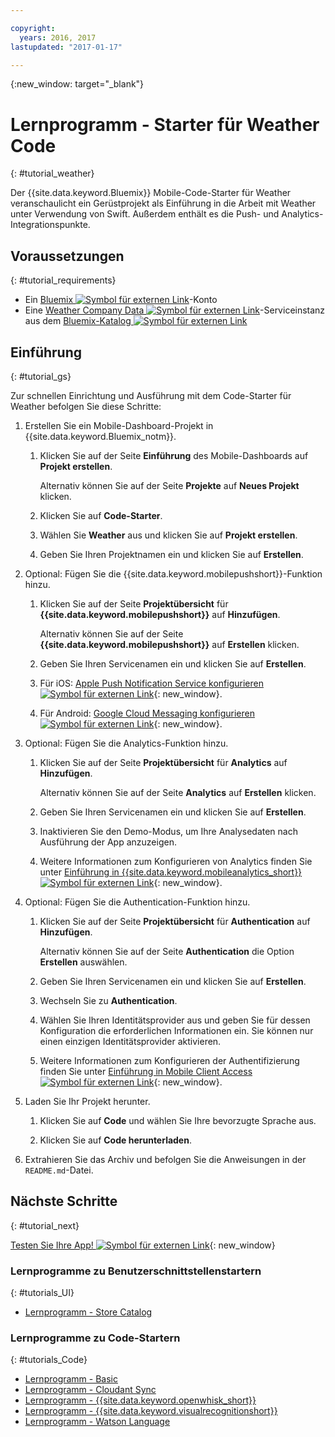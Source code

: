 ```yaml
---

copyright:
  years: 2016, 2017
lastupdated: "2017-01-17"

---
```

{:new_window: target="_blank"}

# Lernprogramm - Starter für Weather Code
{: #tutorial_weather}

Der {{site.data.keyword.Bluemix}} Mobile-Code-Starter für Weather veranschaulicht ein Gerüstprojekt als Einführung in die Arbeit mit Weather unter Verwendung von Swift. Außerdem enthält es die Push- und Analytics-Integrationspunkte.


## Voraussetzungen
{: #tutorial_requirements}

* Ein [Bluemix ![Symbol für externen Link](../icons/launch-glyph.svg "Symbol für externen Link")](http://bluemix.net "Symbol für externen Link")-Konto
* Eine [Weather Company Data ![Symbol für externen Link](../icons/launch-glyph.svg "Symbol für externen Link")](https://console.{DomainName}/catalog/services/weather-company-data/ "Symbol für externen Link")-Serviceinstanz aus dem [Bluemix-Katalog ![Symbol für externen Link](../icons/launch-glyph.svg "Symbol für externen Link")](https://console.{DomainName}/catalog/ "Symbol für externen Link")


## Einführung
{: #tutorial_gs}

Zur schnellen Einrichtung und Ausführung mit dem Code-Starter für Weather befolgen Sie diese Schritte:

1. Erstellen Sie ein Mobile-Dashboard-Projekt in {{site.data.keyword.Bluemix_notm}}.

   1. Klicken Sie auf der Seite **Einführung** des Mobile-Dashboards auf **Projekt erstellen**.

      Alternativ können Sie auf der Seite **Projekte** auf **Neues Projekt** klicken.

   2. Klicken Sie auf **Code-Starter**.

   3. Wählen Sie **Weather** aus und klicken Sie auf **Projekt erstellen**.

   4. Geben Sie Ihren Projektnamen ein und klicken Sie auf **Erstellen**.

2. Optional: Fügen Sie die {{site.data.keyword.mobilepushshort}}-Funktion hinzu.

   1. Klicken Sie auf der Seite **Projektübersicht** für **{{site.data.keyword.mobilepushshort}}** auf **Hinzufügen**.

      Alternativ können Sie auf der Seite **{{site.data.keyword.mobilepushshort}}** auf **Erstellen** klicken.

   2. Geben Sie Ihren Servicenamen ein und klicken Sie auf **Erstellen**.

   3. Für iOS: [Apple Push Notification Service konfigurieren ![Symbol für externen Link](../icons/launch-glyph.svg "Symbol für externen Link")](/docs/services/mobilepush/t_push_provider_ios.html "Symbol für externen Link"){: new_window}.

   4. Für Android: [Google Cloud Messaging konfigurieren ![Symbol für externen Link](../icons/launch-glyph.svg "Symbol für externen Link")](/docs/services/mobilepush/t_push_provider_android.html "Symbol für externen Link"){: new_window}.
   
3. Optional: Fügen Sie die Analytics-Funktion hinzu.

   1. Klicken Sie auf der Seite **Projektübersicht** für **Analytics** auf **Hinzufügen**.

      Alternativ können Sie auf der Seite **Analytics** auf **Erstellen** klicken.

   2. Geben Sie Ihren Servicenamen ein und klicken Sie auf **Erstellen**.
   
   3. Inaktivieren Sie den Demo-Modus, um Ihre Analysedaten nach Ausführung der App anzuzeigen.

   4. Weitere Informationen zum Konfigurieren von Analytics finden Sie unter [Einführung in {{site.data.keyword.mobileanalytics_short}} ![Symbol für externen Link](../icons/launch-glyph.svg "Symbol für externen Link")](/docs/services/mobileanalytics/index.html "Symbol für externen Link"){: new_window}.

4. Optional: Fügen Sie die Authentication-Funktion hinzu.

   1. Klicken Sie auf der Seite **Projektübersicht** für **Authentication** auf **Hinzufügen**.

      Alternativ können Sie auf der Seite **Authentication** die Option **Erstellen** auswählen.

   2. Geben Sie Ihren Servicenamen ein und klicken Sie auf **Erstellen**.
   
   3. Wechseln Sie zu **Authentication**.
   
   4. Wählen Sie Ihren Identitätsprovider aus und geben Sie für dessen Konfiguration die erforderlichen Informationen ein. Sie können nur einen einzigen Identitätsprovider aktivieren.

   5. Weitere Informationen zum Konfigurieren der Authentifizierung finden Sie unter [Einführung in Mobile Client Access ![Symbol für externen Link](../icons/launch-glyph.svg "Symbol für externen Link")](/docs/services/mobileaccess/index.html "Symbol für externen Link"){: new_window}. 

5. Laden Sie Ihr Projekt herunter.

   1. Klicken Sie auf **Code** und wählen Sie Ihre bevorzugte Sprache aus.

   2. Klicken Sie auf **Code herunterladen**.

5. Extrahieren Sie das Archiv und befolgen Sie die Anweisungen in der `README.md`-Datei.


## Nächste Schritte
{: #tutorial_next}

[Testen Sie Ihre App! ![Symbol für externen Link](../icons/launch-glyph.svg "Symbol für externen Link")](http://console.{DomainName}/mobile/create-project?starter=fad1d49e-f7b6-3aff-9b53-14673fca4399 "Symbol für externen Link"){: new_window}


### Lernprogramme zu Benutzerschnittstellenstartern
{: #tutorials_UI}

* [Lernprogramm - Store Catalog](tutorial_store_catalog.html)


### Lernprogramme zu Code-Startern
{: #tutorials_Code}

* [Lernprogramm - Basic](tutorial.html)
* [Lernprogramm - Cloudant Sync](tutorial_cloudant_synd.html)
* [Lernprogramm - {{site.data.keyword.openwhisk_short}}](tutorial_openwhisk.html)
* [Lernprogramm - {{site.data.keyword.visualrecognitionshort}}](tutorial_visual_recognition.html)
* [Lernprogramm - Watson Language](tutorial_watson_language.html)
